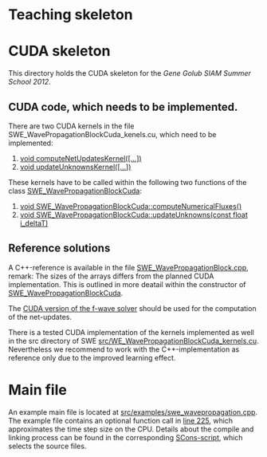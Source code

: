 Teaching skeleton
===

# CUDA skeleton
This directory holds the CUDA skeleton for the *Gene Golub SIAM Summer School 2012*.

## CUDA code, which needs to be implemented.

There are two CUDA kernels in the file SWE_WavePropagationBlockCuda_kenels.cu, which need to be implemented:

1. [void computeNetUpdatesKernel([...])](https://github.com/TUM-I5/SWE/blob/master/src_skeleton/SWE_WavePropagationBlockCuda_kernels.cu#L72)
2. [void updateUnknownsKernel([...])](https://github.com/TUM-I5/SWE/blob/master/src_skeleton/SWE_WavePropagationBlockCuda_kernels.cu#L108)

These kernels have to be called within the following two functions of the class [SWE_WavePropagationBlockCuda](https://github.com/TUM-I5/SWE/blob/master/src_skeleton/SWE_WavePropagationBlockCuda.cu):

1. [void SWE_WavePropagationBlockCuda::computeNumericalFluxes()](https://github.com/TUM-I5/SWE/blob/master/src_skeleton/SWE_WavePropagationBlockCuda.cu#L206)
2. [void SWE_WavePropagationBlockCuda::updateUnknowns(const float i_deltaT)](https://github.com/TUM-I5/SWE/blob/master/src_skeleton/SWE_WavePropagationBlockCuda.cu#L261)


## Reference solutions

A C++-reference is available in the file [SWE_WavePropagationBlock.cpp](https://github.com/TUM-I5/SWE/blob/master/src/SWE_WavePropagationBlock.cpp), remark: The sizes of the arrays differs from the planned CUDA implementation. This is outlined in more deatail within the constructor of [SWE_WavePropagationBlockCuda](https://github.com/TUM-I5/SWE/blob/3f9a316d196005d39496ce7231a57c6cf3961ec3/src/SWE_WavePropagationBlockCuda.cu#L52).

The [CUDA version of the f-wave solver](https://github.com/TUM-I5/swe_solvers/blob/master/src/solver/FWaveCuda.h) should be used for the computation of the net-updates.

There is a tested CUDA implementation of the kernels implemented as well in the src directory of SWE [src/WE_WavePropagationBlockCuda_kernels.cu](https://github.com/TUM-I5/SWE/blob/master/src/SWE_WavePropagationBlockCuda_kernels.cu). Nevertheless we recommend to work with the C++-implementation as reference only due to the improved learning effect.

# Main file
An example main file is located at [src/examples/swe_wavepropagation.cpp](https://github.com/TUM-I5/SWE/blob/master/src/examples/swe_wavepropagation.cpp). The example file contains an optional function call in [line 225](https://github.com/TUM-I5/SWE/blob/d4c3b1b35b18d941c53b8bf66ed447d9d68fb66e/src/examples/swe_wavepropagation.cpp#L225), which approximates the time step size on the CPU. Details about the compile and linking process can be found in the corresponding [SCons-script](https://github.com/TUM-I5/SWE/blob/master/src/SConscript), which selects the source files.
